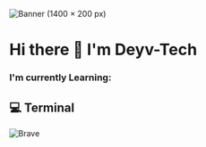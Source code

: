 ![Banner (1400 × 200 px)](https://user-images.githubusercontent.com/92702144/197099573-e6e23d18-684d-4827-8c9b-e1aac4d32ada.jpg)

# Hi there 👋 I'm Deyv-Tech
### I'm currently Learning:

## 💻 Terminal

![Brave](https://img.shields.io/badge/Brave-FB542B?style=?style=style-plastic-green?logo=appveyor&style=plastic&logo=Brave&logoColor=red)